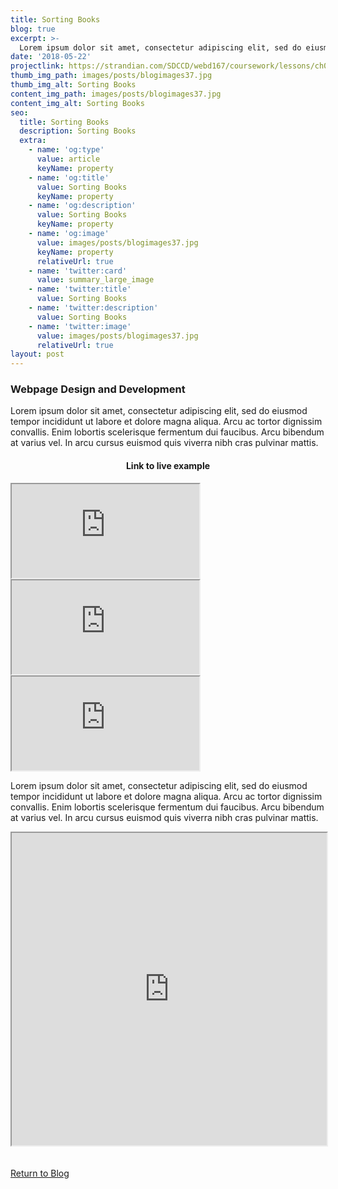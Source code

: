 ```yaml
---
title: Sorting Books
blog: true
excerpt: >-
  Lorem ipsum dolor sit amet, consectetur adipiscing elit, sed do eiusmod tempor incididunt ut labore et dolore magna aliqua. Arcu ac tortor dignissim convallis. Enim lobortis scelerisque fermentum dui faucibus. Arcu bibendum at varius vel. In arcu cursus euismod quis viverra nibh cras pulvinar mattis.
date: '2018-05-22'
projectlink: https://strandian.com/SDCCD/webd167/coursework/lessons/ch02/sorting.php
thumb_img_path: images/posts/blogimages37.jpg
thumb_img_alt: Sorting Books
content_img_path: images/posts/blogimages37.jpg
content_img_alt: Sorting Books
seo:
  title: Sorting Books
  description: Sorting Books
  extra:
    - name: 'og:type'
      value: article
      keyName: property
    - name: 'og:title'
      value: Sorting Books
      keyName: property
    - name: 'og:description'
      value: Sorting Books
      keyName: property
    - name: 'og:image'
      value: images/posts/blogimages37.jpg
      keyName: property
      relativeUrl: true
    - name: 'twitter:card'
      value: summary_large_image
    - name: 'twitter:title'
      value: Sorting Books
    - name: 'twitter:description'
      value: Sorting Books
    - name: 'twitter:image'
      value: images/posts/blogimages37.jpg
      relativeUrl: true
layout: post
---
```


### Webpage Design and Development
Lorem ipsum dolor sit amet, consectetur adipiscing elit, sed do eiusmod tempor incididunt ut labore et dolore magna aliqua. Arcu ac tortor dignissim convallis. Enim lobortis scelerisque fermentum dui faucibus. Arcu bibendum at varius vel. In arcu cursus euismod quis viverra nibh cras pulvinar mattis.

<h4 align="center">
Link to live example
</h4>
<div id="hideweb1">
  <div class="thumbnail-container" title="Web Development Portfolio"><a href="https://strandian.com/SDCCD/webd167/coursework/lessons/ch02/sorting.php" target="_blank">
    <div class="thumbnail">
      <iframe src="https://strandian.com/SDCCD/webd167/coursework/lessons/ch02/sorting.php" onload="this.style.opacity = 1"></iframe>
    </div>
    </a> </div>
</div>
<div id="hideweb2">
  <div class="thumbnail-container" title="Web Development Portfolio"><a href="https://strandian.com/SDCCD/webd167/coursework/lessons/ch02/sorting.php" target="_blank">
    <div class="thumbnail">
      <iframe src="https://strandian.com/SDCCD/webd167/coursework/lessons/ch02/sorting.php" onload="this.style.opacity = 1"></iframe>
    </div>
    </a> </div>
</div>
<div id="hideweb3">
  <div class="thumbnail-container" title="Web Development Portfolio"><a href="https://strandian.com/SDCCD/webd167/coursework/lessons/ch02/sorting.php" target="_blank">
    <div class="thumbnail">
      <iframe src="https://strandian.com/SDCCD/webd167/coursework/lessons/ch02/sorting.php" onload="this.style.opacity = 1"></iframe>
    </div>
    </a> </div>
</div>

Lorem ipsum dolor sit amet, consectetur adipiscing elit, sed do eiusmod tempor incididunt ut labore et dolore magna aliqua. Arcu ac tortor dignissim convallis. Enim lobortis scelerisque fermentum dui faucibus. Arcu bibendum at varius vel. In arcu cursus euismod quis viverra nibh cras pulvinar mattis.

<iframe src="https://phpsandbox.io/e/x/339pq?&layout=EditorPreview&iframeId=ncz53kyxi9&theme=dark&defaultPath=/&showExplorer=no" style="display: block" loading="lazy" allow="accelerometer; autoplay; encrypted-media; gyroscope; picture-in-picture" height="500" width="100%"></iframe>

<br />
<br />
<a class="button" href="/blog/">
  Return to Blog
</a>

<script async src="https://cpwebassets.codepen.io/assets/embed/ei.js"></script>